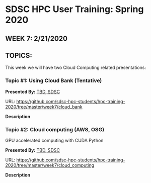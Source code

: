 # SDSC HPC User Training:  Spring 2020
## WEEK 7: 2/21/2020

## TOPICS:
This week we will have two Cloud Computing related presentations:  

### Topic #1: Using Cloud Bank (Tentative)	 
**Presented By:**  [TBD, SDSC]( )

URL: https://github.com/sdsc-hpc-students/hpc-training-2020/tree/master/week7/cloud_bank

**Description**


### Topic #2: Cloud computing (AWS, OSG)	  
GPU accelerated computing with CUDA Python

**Presented By:**  [TBD, SDSC]( )

URL: https://github.com/sdsc-hpc-students/hpc-training-2020/tree/master/week7/cloud_computing

**Description**
